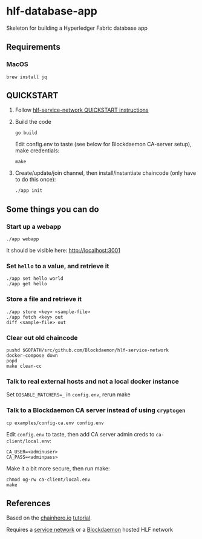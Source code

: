 # hlf-database-app

Skeleton for building a Hyperledger Fabric database app

## Requirements

### MacOS

```shell
brew install jq
```

## QUICKSTART

1. Follow [hlf-service-network QUICKSTART instructions](https://github.com/Blockdaemon/hlf-service-network/blob/master/README.md#quickstart)
2. Build the code

   ```shell
   go build
   ```

   Edit config.env to taste (see below for Blockdaemon CA-server setup), make credentials:

   ```shell
   make
   ```

3. Create/update/join channel, then install/instantiate chaincode (only have to do this once):

   ```shell
   ./app init
   ```

## Some things you can do

### Start up a webapp

```shell
./app webapp
```

It should be visible here: [http://localhost:3001](http://localhost:3001/)

### Set `hello` to a value, and retrieve it

```shell
./app set hello world
./app get hello
```

### Store a file and retrieve it

```shell
./app store <key> <sample-file>
./app fetch <key> out
diff <sample-file> out
```

### Clear out old chaincode

```shell
pushd $GOPATH/src/github.com/Blockdaemon/hlf-service-network
docker-compose down
popd
make clean-cc
```

### Talk to real external hosts and not a local docker instance

Set `DISABLE_MATCHERS=_` in `config.env`, rerun make

### Talk to a Blockdaemon CA server instead of using `cryptogen`

```shell
cp examples/config-ca.env config.env
```

Edit `config.env` to taste, then add CA server admin creds to `ca-client/local.env`:

```shell
CA_USER=<adminuser>
CA_PASS=<adminpass>
```

Make it a bit more secure, then run make:

```shell
chmod og-rw ca-client/local.env
make
```

## References

Based on the [chainhero.io](https://chainhero.io) [tutorial](https://chainhero.io/2018/03/tutorial-build-blockchain-app-2/).

Requires a [service network](https://github.com/Blockdaemon/hlf-service-network) or a [Blockdaemon](https://blockdaemon.com/) hosted HLF network
